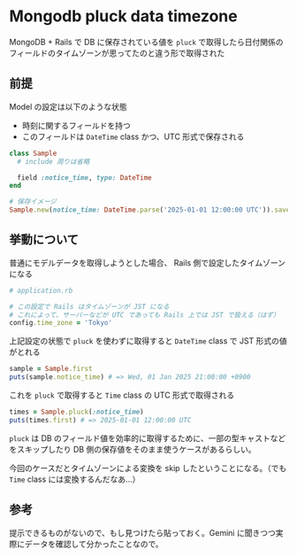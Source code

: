# Mongodb pluck data timezone

MongoDB + Rails で DB に保存されている値を `pluck` で取得したら日付関係のフィールドのタイムゾーンが思ってたのと違う形で取得された

## 前提

Model の設定は以下のような状態

- 時刻に関するフィールドを持つ
- このフィールドは `DateTime` class かつ、UTC 形式で保存される

```rb
class Sample
  # include 周りは省略

  field :notice_time, type: DateTime
end

# 保存イメージ
Sample.new(notice_time: DateTime.parse('2025-01-01 12:00:00 UTC')).save
```

## 挙動について

普通にモデルデータを取得しようとした場合、 Rails 側で設定したタイムゾーンになる

```rb
# application.rb

# この設定で Rails はタイムゾーンが JST になる
# これによって、サーバーなどが UTC であっても Rails 上では JST で扱える（はず）
config.time_zone = 'Tokyo'
```

上記設定の状態で `pluck` を使わずに取得すると `DateTime` class で JST 形式の値がとれる

```rb
sample = Sample.first
puts(sample.notice_time) # => Wed, 01 Jan 2025 21:00:00 +0900
```

これを `pluck` で取得すると `Time` class の UTC 形式で取得される

```rb
times = Sample.pluck(:notice_time)
puts(times.first) # => 2025-01-01 12:00:00 UTC
```

`pluck` は DB のフィールド値を効率的に取得するために、一部の型キャストなどをスキップしたり DB 側の保存値をそのまま使うケースがあるらしい。

今回のケースだとタイムゾーンによる変換を skip したということになる。（でも `Time` class には変換するんだなあ…）

## 参考

提示できるものがないので、もし見つけたら貼っておく。Gemini に聞きつつ実際にデータを確認して分かったことなので。

